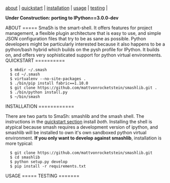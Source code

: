[about](#about) | [quickstart](#quickstart) | [installation](#installation) | [usage](#usage) | [testing](#testing) |

**Under Construction: porting to IPython==3.0.0-dev**

<a name="about"/>
ABOUT
=====
SmaSh is the smart-shell.  It offers features for project management, a flexible plugin architecture that is easy to use, and simple JSON configuration files that try to be as sane as possible.  Python developers might be particularly interested because it also happens to be a python/bash hybrid which builds on the pysh profile for IPython.  It builds on, and offers very sophisticated support for python virtual environments.


<a name="quickstart"/>
QUICKSTART
==========

```shell
  $ mkdir ~/.smash
  $ cd ~/.smash
  $ virtualenv --no-site-packages .
  $ ./bin/pip install fabric==1.10.0
  $ git clone https://github.com/mattvonrocketstein/smashlib.git .
  $ ./bin/python install.py
  $ ~/bin/smash
```

<a name="installation"/>
INSTALLATION
============

There are two parts to SmaSh: smashlib and the smash shell.  The instructions in the [quickstart section](#quickstart) install *both*.  Installing the shell is atypical because smash requires a development version of ipython, and smashlib will be installed to own it's own sandboxed python virtual environment.  **If you only want to develop against smashlib**, installation is more typical:

```shell
  $ git clone https://github.com/mattvonrocketstein/smashlib.git
  $ cd smashlib
  $ python setup.py develop
  $ pip install -r requirements.txt
```

<a name="usage"/>
USAGE
=====

<a name="testing"/>
TESTING
=======
